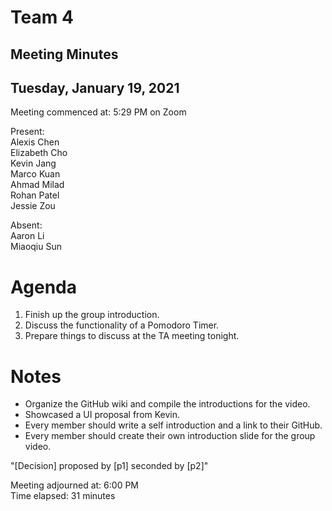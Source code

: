 # Team 4
## Meeting Minutes
## Tuesday, January 19, 2021

Meeting commenced at: 5:29 PM on Zoom

Present:  
Alexis Chen  
Elizabeth Cho  
Kevin Jang  
Marco Kuan  
Ahmad Milad  
Rohan Patel  
Jessie Zou  

Absent:  
Aaron Li  
Miaoqiu Sun  

# Agenda
1. Finish up the group introduction.
2. Discuss the functionality of a Pomodoro Timer.
3. Prepare things to discuss at the TA meeting tonight.

# Notes
- Organize the GitHub wiki and compile the introductions for the video.
- Showcased a UI proposal from Kevin.
- Every member should write a self introduction and a link to their GitHub.
- Every member should create their own introduction slide for the group video.

"[Decision] proposed by [p1] seconded by [p2]"

Meeting adjourned at: 6:00 PM  
Time elapsed: 31 minutes
